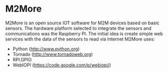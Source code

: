 M2More
======

M2More is an open source IOT software for M2M devices based on basic sensors.
The hardware platform selected to integrate the sensors and communications was the Raspberry PI.
The initial idea is create simple web services with the data of the sensors to read via Internet
M2More uses:
- Python (http://www.python.org)
- Tornado (http://www.tornadoweb.org)
- RPI.GPIO
- WebIOPI (https://code.google.com/p/webiopi/)
